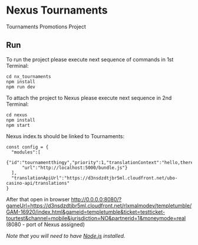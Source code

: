 # Nexus Tournaments

Tournaments Promotions Project 

## Run

To run the project please execute next sequence of commands in 1st Terminal:

```
cd nx_tournaments
npm install
npm run dev
```

To attach the project to Nexus please execute next sequence in 2nd Terminal:
 
```
cd nexus
npm install
npm start
```

Nexus index.ts should be linked to Tournaments:

```
const config = {
  "modules":[
    {"id":"tournamentthingy","priority":1,"translationContext":"hello,there",
      "url":"http://localhost:5000/bundle.js"}
  ],
  "translationApiUrl":"https://d3nsdzdtjbr5ml.cloudfront.net/ubo-casino-api/translations"
}
```

After that open in browser http://0.0.0.0:8080/?gameUrl=https://d3nsdzdtjbr5ml.cloudfront.net/rlxmalmodev/templetumble/GAM-16920/index.html&gameid=templetumble&ticket=testticket-tourtest&channel=mobile&jurisdiction=NO&partnerid=1&moneymode=real (8080 - port of Nexus assigned)

_Note that you will need to have [Node.js](https://nodejs.org) installed._
